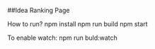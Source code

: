 ##Idea Ranking Page

How to run?
npm install
npm run build
npm start

To enable watch:
npm run buld:watch
